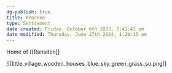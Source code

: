 ```yaml
---
dg-publish: true
title: Prosnen
type: Settlement
date created: Friday, October 6th 2023, 7:41:43 pm
date modified: Thursday, June 27th 2024, 1:20:15 am
---
```


Home of [[Ransden]]

![[little_village_wooden_houses_blue_sky_green_grass_su.png]]
